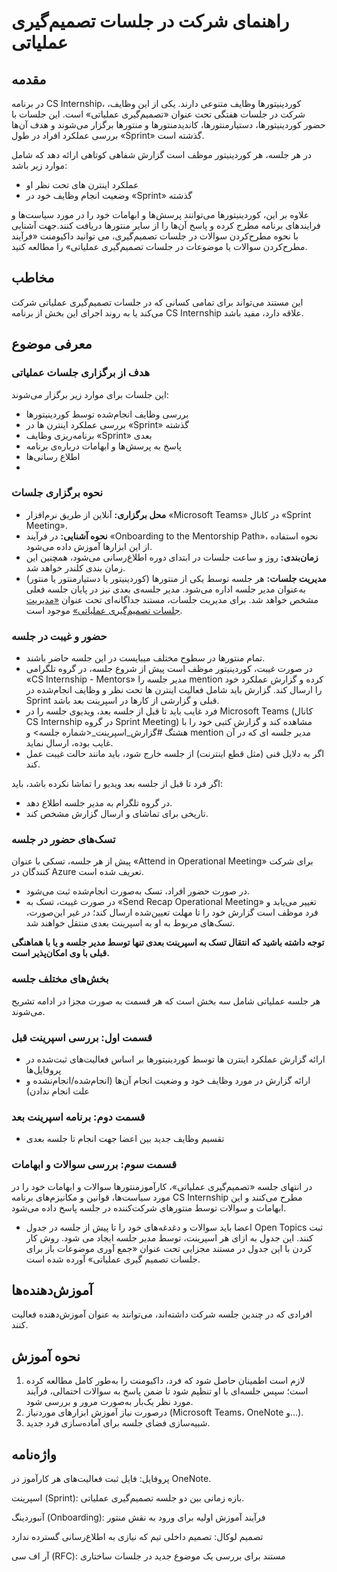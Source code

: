 # راهنمای شرکت در جلسات تصمیم‌گیری عملیاتی

  
## مقدمه

در برنامه CS Internship، کوردینیتورها وظایف متنوعی دارند. یکی از این وظایف، شرکت در جلسات هفتگی تحت عنوان «تصمیم‌گیری عملیاتی» است. این جلسات با حضور کوردینیتورها، دستیارمنتورها، کاندیدمنتورها و منتورها برگزار می‌شوند و هدف آن‌ها بررسی عملکرد افراد در طول «Sprint» گذشته است.

در هر جلسه، هر کوردینیتور موظف است گزارش شفاهی کوتاهی ارائه دهد که شامل موارد زیر باشد:
 - عملکرد اینترن های تحت نظر او
 - وضعیت انجام وظایف خود در «Sprint» گذشته
  
علاوه بر این، کوردینیتورها می‌توانند پرسش‌ها و ابهامات خود را در مورد سیاست‌ها و فرایندهای برنامه مطرح کرده و پاسخ آن‌ها را از سایر منتورها دریافت کنند.جهت آشنایی با نحوه مطرح‌کردن سوالات در جلسات تصمیم‌گیری، می توانید داکیومنت «فرآیند مطرح‌کردن سوالات یا موضوعات در جلسات تصمیم‌گیری عملیاتی» را مطالعه کنید.

## مخاطب

 این مستند می‌تواند برای تمامی کسانی که در جلسات تصمیم‌گیری عملیاتی شرکت می‌کند یا به روند اجرای این بخش از برنامه CS Internship علاقه دارد، مفید باشد.


## معرفی موضوع

### هدف از برگزاری جلسات عملیاتی

این جلسات برای موارد زیر برگزار می‌شوند:
- بررسی وظایف انجام‌شده توسط کوردینیتورها
- بررسی عملکرد اینترن ها در «Sprint» گذشته
- برنامه‌ریزی وظایف «Sprint» بعدی
- پاسخ به پرسش‌ها و ابهامات درباره‌ی برنامه
- اطلاع رسانی‌‌‌‌‌‌‌ها
- 
### نحوه برگزاری جلسات
  
- **محل برگزاری:** آنلاین از طریق نرم‌افزار «Microsoft Teams» در کانال «Sprint Meeting».
- **نحوه آشنایی:** در فرآیند «Onboarding to the Mentorship Path»، نحوه استفاده از این ابزارها آموزش داده می‌شود.
- **زمان‌بندی:** روز و ساعت جلسات در ابتدای دوره اطلاع‌رسانی می‌شود، همچنین این زمان بندی کلندر خواهد شد.
- **مدیریت جلسات:** هر جلسه توسط یکی از منتورها (کوردینیتور یا دستیارمنتور یا منتور) به‌عنوان مدیر جلسه اداره می‌شود. مدیر جلسه‌ی بعدی نیز در پایان جلسه فعلی مشخص خواهد شد. برای مدیریت جلسات، مستند جداگانه‌ای تحت عنوان [«مدیریت جلسات تصمیم‌گیری عملیاتی»](https://github.com/cs-internship/cs-internship-spec/blob/master/processes/documents/Managing%20Operation%20Decision%20Making%20Meeting%20--fa.md) موجود است.

### حضور و غیبت در جلسه

 - تمام منتورها در سطوح مختلف میبایست در این جلسه حاضر باشند.
 - در صورت غیبت، کوردینیتور موظف است پیش از شروع جلسه، در گروه تلگرامی «CS Internship - Mentors» مدیر جلسه را mention کرده و گزارش عملکرد خود را ارسال کند. گزارش باید شامل فعالیت اینترن ها تحت نظر و وظایف انجام‌شده در Sprint قبلی و گزارشی از کارها در اسپرینت بعد باشد.
 - فرد غایب باید تا قبل از جلسه بعد، ویدیوی جلسه را در Microsoft Teams (کانال CS Internship در گروه Sprint Meeting) مشاهده کند و گزارش کتبی خود را با هشتگ #گزارش_اسپرینت_<شماره جلسه> و mention مدیر جلسه ای که در آن غایب بوده، ارسال نماید.
 - اگر به دلایل فنی (مثل قطع اینترنت) از جلسه خارج شود، باید مانند حالت غیبت عمل کند.

اگر فرد تا قبل از جلسه بعد ویدیو را تماشا نکرده باشد، باید:
- در گروه تلگرام به مدیر جلسه اطلاع دهد.
- تاریخی برای تماشای و ارسال گزارش مشخص کند.
 
### تسک‌های حضور در جلسه

پیش از هر جلسه، تسکی با عنوان «Attend in Operational Meeting» برای شرکت کنندگان در Azure تعریف شده است.
- در صورت حضور افراد، تسک به‌صورت انجام‌شده ثبت می‌شود.
- در صورت غیبت،  تسک به «Send Recap Operational Meeting» تغییر می‌یابد و فرد موظف است گزارش خود را تا مهلت تعیین‌شده ارسال کند؛ در غیر این‌صورت، تسک‌های مربوط به او به اسپرینت بعدی منتقل خواهند شد.

**توجه داشته باشید که انتقال تسک به اسپرینت بعدی تنها توسط مدیر جلسه و یا با هماهنگی قبلی با وی امکان‌پذیر است.**

### بخش‌های مختلف جلسه

هر جلسه عملیاتی شامل سه بخش است که هر قسمت به صورت مجزا در ادامه تشریح می‌شوند.

### قسمت اول: بررسی اسپرینت قبل

- ارائه گزارش عملکرد اینترن ها توسط کوردینیتورها بر اساس فعالیت‌های ثبت‌شده در پروفایل‌ها
- ارائه گزارش در مورد وظایف خود و وضعیت انجام آن‌ها (انجام‌شده/انجام‌نشده و علت انجام ندادن)

### قسمت دوم: برنامه اسپرینت بعد

- تقسیم وظایف جدید بین اعضا جهت انجام تا جلسه بعدی 

### قسمت سوم: بررسی سوالات و ابهامات

در انتهای جلسه «تصمیم‌گیری عملیاتی»، کارآموزمنتورها سوالات و ابهامات خود را در مورد سیاست‌ها، قوانین و مکانیزم‌های برنامه CS Internship مطرح می‌کنند و این ابهامات و سوالات توسط منتورهای شرکت‌کننده در جلسه پاسخ داده می‌شود.

- اعضا باید سوالات و دغدغه‌های خود را تا پیش از جلسه در جدول Open Topics ثبت کنند. این جدول به ازای هر اسپرینت،‌ توسط مدیر جلسه ایجاد می شود. روش کار کردن با این جدول در مستند مجزایی تحت عنوان «جمع آوری موضوعات باز برای جلسات تصمیم گیری عملیاتی» آورده شده است.


## آموزش‌دهنده‌ها

افرادی که در چندین جلسه شرکت داشته‌اند، می‌توانند به عنوان آموزش‌دهنده فعالیت کنند.

## نحوه آموزش

1. لازم است اطمینان حاصل شود که فرد، داکیومنت را به‌طور کامل مطالعه کرده است؛ سپس جلسه‌ای با او تنظیم شود تا ضمن پاسخ به سوالات احتمالی، فرآیند مورد نظر یک‌بار به‌صورت  مرور و بررسی شود.
2. درصورت نیاز آموزش ابزارهای موردنیاز (Microsoft Teams، OneNote و...).
3. شبیه‌سازی فضای جلسه برای آماده‌سازی فرد جدید.

## واژه‌نامه

پروفایل: فایل ثبت فعالیت‌های هر کارآموز در OneNote.

اسپرینت (Sprint): بازه زمانی بین دو جلسه تصمیم‌گیری عملیاتی.

آنبوردینگ (Onboarding): فرآیند آموزش اولیه برای ورود به نقش منتور

تصمیم لوکال: تصمیم داخلی تیم که نیازی به اطلاع‌رسانی گسترده ندارد

آر اف سی (RFC): مستند برای بررسی یک موضوع جدید در جلسات ساختاری
